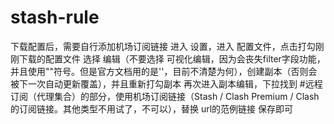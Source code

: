 # stash-rule
下载配置后，需要自行添加机场订阅链接
进入 设置，进入 配置文件，点击打勾刚刚下载的配置文件
选择 编辑（不要选择 可视化编辑，因为会丧失filter字段功能，并且使用""符号。但是官方文档用的是''，目前不清楚为何），创建副本（否则会被下一次自动更新覆盖），并且重新打勾副本
再次进入副本编辑，下拉找到 #远程订阅（代理集合）的部分，使用机场订阅链接（Stash / Clash Premium / Clash 的订阅链接。其他类型不用试了，不可以），替换 url的范例链接
保存即可
